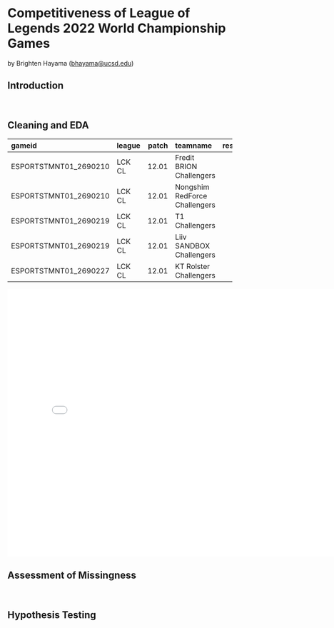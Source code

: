 # Competitiveness of League of Legends 2022 World Championship Games 

by Brighten Hayama (bhayama@ucsd.edu)

## Introduction 




<br>

## Cleaning and EDA


| gameid                | league   |   patch | teamname                      |   result |   gamelength |   golddiffat15 |   abs_golddiffat15 | is_wcs   |
|:----------------------|:---------|--------:|:------------------------------|---------:|-------------:|---------------:|-------------------:|:---------|
| ESPORTSTMNT01_2690210 | LCK CL   |   12.01 | Fredit BRION Challengers      |        0 |         1713 |            107 |                107 | False    |
| ESPORTSTMNT01_2690210 | LCK CL   |   12.01 | Nongshim RedForce Challengers |        1 |         1713 |           -107 |                107 | False    |
| ESPORTSTMNT01_2690219 | LCK CL   |   12.01 | T1 Challengers                |        0 |         2114 |          -1763 |               1763 | False    |
| ESPORTSTMNT01_2690219 | LCK CL   |   12.01 | Liiv SANDBOX Challengers      |        1 |         2114 |           1763 |               1763 | False    |
| ESPORTSTMNT01_2690227 | LCK CL   |   12.01 | KT Rolster Challengers        |        1 |         1972 |           1191 |               1191 | False    |



<iframe src="assets/wcs-golddiff-plot.html" width=800 height=600 frameBorder=0></iframe>

<br>

## Assessment of Missingness



<br>

## Hypothesis Testing




<br>

